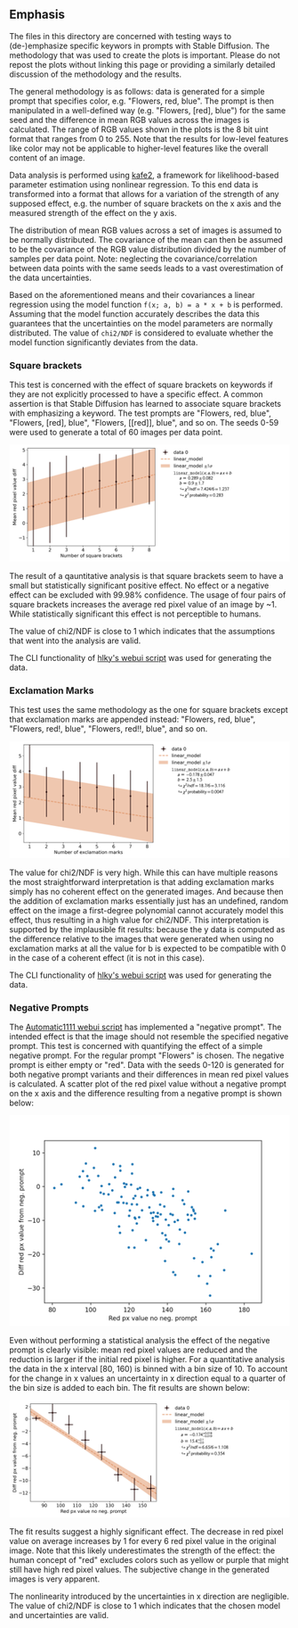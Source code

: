 ## Emphasis

The files in this directory are concerned with testing ways to (de-)emphasize specific keywors in prompts with Stable Diffusion.
The methodology that was used to create the plots is important.
Please do not repost the plots without linking this page or providing a similarly detailed discussion of the methodology and the results.

The general methodology is as follows:
data is generated for a simple prompt that specifies color, e.g. "Flowers, red, blue".
The prompt is then manipulated in a well-defined way (e.g. "Flowers, [red], blue")
for the same seed and the difference in mean RGB values across the images is calculated.
The range of RGB values shown in the plots is the 8 bit uint format that ranges from 0 to 255.
Note that the results for low-level features like color may not be applicable to higher-level features like the overall content of an image.

Data analysis is performed using [kafe2](https://github.com/PhiLFitters/kafe2),
a framework for likelihood-based parameter estimation using nonlinear regression.
To this end data is transformed into a format that allows for a variation of the strength of any supposed effect,
e.g. the number of square brackets on the x axis and the measured strength of the effect on the y axis.

The distribution of mean RGB values across a set of images is assumed to be normally distributed.
The covariance of the mean can then be assumed to be the covariance of the RGB value distribution divided by the number of samples per data point.
Note: neglecting the covariance/correlation between data points with the same seeds leads to a vast overestimation of the data uncertainties.

Based on the aforementioned means and their covariances a linear regression using the model function `f(x; a, b) = a * x + b` is performed.
Assuming that the model function accurately describes the data this guarantees that the uncertainties on the model parameters are normally distributed.
The value of `chi2/NDF` is considered to evaluate whether the model function significantly deviates from the data.

### Square brackets
This test is concerned with the effect of square brackets on keywords if they are not explicitly processed to have a specific effect.
A common assertion is that Stable Diffusion has learned to associate square brackets with emphasizing a keyword.
The test prompts are "Flowers, red, blue", "Flowers, [red], blue", "Flowers, [[red]], blue", and so on.
The seeds 0-59 were used to generate a total of 60 images per data point.

![Square brackets](./square_brackets.png)

The result of a qauntitative analysis is that square brackets seem to have a small but statistically significant positive effect.
No effect or a negative effect can be excluded with 99.98% confidence.
The usage of four pairs of square brackets increases the average red pixel value of an image by ~1.
While statistically significant this effect is not perceptible to humans.

The value of chi2/NDF is close to 1 which indicates that the assumptions that went into the analysis are valid.

The CLI functionality of [hlky's webui script](https://github.com/hlky/stable-diffusion-webui) was used for generating the data.

### Exclamation Marks
This test uses the same methodology as the one for square brackets except that exclamation marks are appended instead: "Flowers, red, blue", "Flowers, red!, blue", "Flowers, red!!, blue", and so on.

![Exclamation marks](./exclamation_marks.png)

The value for chi2/NDF is very high.
While this can have multiple reasons the most straightforward interpretation is that adding exclamation marks simply has no coherent effect on the generated images.
And because then the addition of exclamation marks essentially just has an undefined, random effect on the image a first-degree polynomial cannot accurately model this effect, thus resulting in a high value for chi2/NDF.
This interpretation is supported by the implausible fit results:
because the y data is computed as the difference relative to the images that were generated when using no exclamation marks
at all the value for b is expected to be compatible with 0 in the case of a coherent effect (it is not in this case).

The CLI functionality of [hlky's webui script](https://github.com/hlky/stable-diffusion-webui) was used for generating the data.

### Negative Prompts
The [Automatic1111 webui script](https://github.com/AUTOMATIC1111/stable-diffusion-webui) has implemented a "negative prompt".
The intended effect is that the image should not resemble the specified negative prompt.
This test is concerned with quantifying the effect of a simple negative prompt.
For the regular prompt "Flowers" is chosen.
The negative prompt is either empty or "red".
Data with the seeds 0-120 is generated for both negative prompt variants and their differences in mean red pixel values is calculated.
A scatter plot of the red pixel value without a negative prompt on the x axis and the difference resulting from a negative prompt is shown below:

![NP scatter plot](negative_prompt_scatter_plot.png)

Even without performing a statistical analysis the effect of the negative prompt is clearly visible:
mean red pixel values are reduced and the reduction is larger if the initial red pixel is higher.
For a quantitative analysis the data in the x interval [80, 160) is binned with a bin size of 10.
To account for the change in x values an uncertainty in x direction equal to a quarter of the bin size is added to each bin.
The fit results are shown below:

![NP fit](negative_prompt_fit.png)

The fit results suggest a highly significant effect.
The decrease in red pixel value on average increases by 1 for every 6 red pixel value in the original image.
Note that this likely underestimates the strength of the effect: the human concept of "red" excludes colors such as yellow or purple that might still have high red pixel values.
The subjective change in the generated images is very apparent.

The nonlinearity introduced by the uncertainties in x direction are negligible.
The value of chi2/NDF is close to 1 which indicates that the chosen model and uncertainties are valid.
